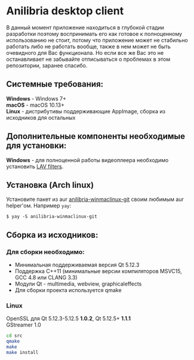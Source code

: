 # Anilibria desktop client

В данный момент приложение находиться в глубокой стадии разработки поэтому воспринимать его как готовое к полноценному использованию не стоит, потому что приложение может не стабильно работать либо не работать вообще, также в нем может не быть очевидного для Вас функционала. Но если все же Вас это не останавливает не забывайте отписываться о проблемах в этом репозитории, заранее спасибо.

## Системные требования:

**Windows** - Windows 7+  
**macOS** - macOS 10.13+  
**Linux** - дистрибутивы поддерживающие AppImage, сборка из исходников для остальных

## Дополнительные компоненты необходимые для установки:

**Windows** - для полноценной работы видеоплеера необходимо установить [LAV filters](https://github.com/Nevcairiel/LAVFilters/releases).

## Установка (Arch linux)

Установите пакет из aur [anilibria-winmaclinux-git](https://aur.archlinux.org/packages/anilibria-winmaclinux-git) своим любимым aur helper'ом. Например `yay`:

```console
$ yay -S anilibria-winmaclinux-git
```

## Сборка из исходников:

### Для сборки необходимо:
- Минимальная поддерживаемая версия Qt 5.12.3
- Поддержка C++11 (минимальные версии компиляторов MSVC15, GCC 4.8 или CLANG 3.3)
- Модули Qt - multimedia, webview, graphicaleffects
- Для сборки проекта используется qmake

### Linux

OpenSSL для Qt 5.12.3-5.12.5 **1.0.2**, Qt 5.12.5+ **1.1.1**  
GStreamer 1.0

```bash
cd src
qmake
make
make install
```
